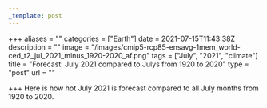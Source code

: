 ```yaml
---
_template: post
---
```




+++
aliases = ""
categories = ["Earth"]
date = 2021-07-15T11:43:38Z
description = ""
image = "/images/cmip5-rcp85-ensavg-1mem_world-ced_t2_jul_2021_minus_1920-2020_af.png"
tags = ["July", "2021", "climate"]
title = "Forecast: July 2021 compared to Julys from 1920 to 2020"
type = "post"
url = ""

+++
Here is how hot July 2021 is forecast compared to all July months from 1920 to 2020.
